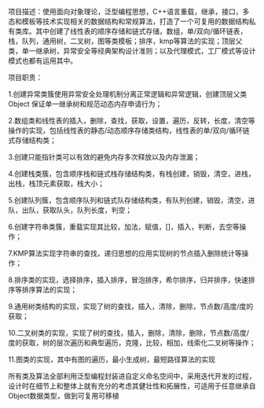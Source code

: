 项目描述：使用面向对象理论，泛型编程思想，C++语言重载，继承，接口，多态和模板等技术实现相关的数据结构和常规算法，打造了一个可复用的数据结构私有类库。其中创建了线性表的顺序存储和链式存储，数组，单/双向/循环链表，栈，队列，通用树，二叉树，图等类模板；排序，kmp等算法的实现；顶层父类，单一继承树，异常安全等经典架构设计准则；以及代理模式，工厂模式等设计模式也都有运用其中。



项目职责：

1.创建异常类簇使用异常安全处理机制分离正常逻辑和异常逻辑，创建顶层父类 Object 保证单一继承树和规范动态内存申请行为；

2.数组类和线性表的插入，删除，查找，获取，设置，遍历，反转，长度，清空等操作的实现，包括线性表的静态/动态顺序存储类结构，线性表的单/双向/循环链式存储结构类；

3.创建只能指针类可以有效的避免内存多次释放以及内存泄漏；

4.创建栈类簇，包含顺序栈和链式栈存储结构类，有栈创建，销毁，清空，进栈，出栈，栈顶元素获取，栈大小；

5.创建队列簇，包含顺序队列和链式队存储结构类，有队列创建，销毁，清空，进队，出队，获取队头，队列长度，判空；

6.创建字符串类簇，重载实现其比较，加法，赋值，[]，插入，判断，去空等操作；

7.KMP算法实现字符串的查找，递归思想的应用实现树的节点插入删除统计等操作；

8.排序类的实现，选择排序，插入排序，冒泡排序，希尔排序，归并排序，快速排序等排序算法的实现；

9.通用树类结构的实现，实现了树的查找，插入，清除，删除，节点数/高度/度的获取；

10.二叉树类的实现，实现了树的查找，插入，删除，清除，删除，节点数/高度/度的获取，树的层次遍历和典型遍历，克隆，比较，相加，线索化二叉树等操作；

11.图类的实现，其中有图的遍历，最小生成树，最短路径算法的实现

所有类及算法全部利用泛型编程封装进自定义命名空间中，采用迭代开发的过程，设计时在细节上和整体上就有充分的考虑其健壮性和拓展性，可适用于任意继承自Object数据类型，做到可复用可移植